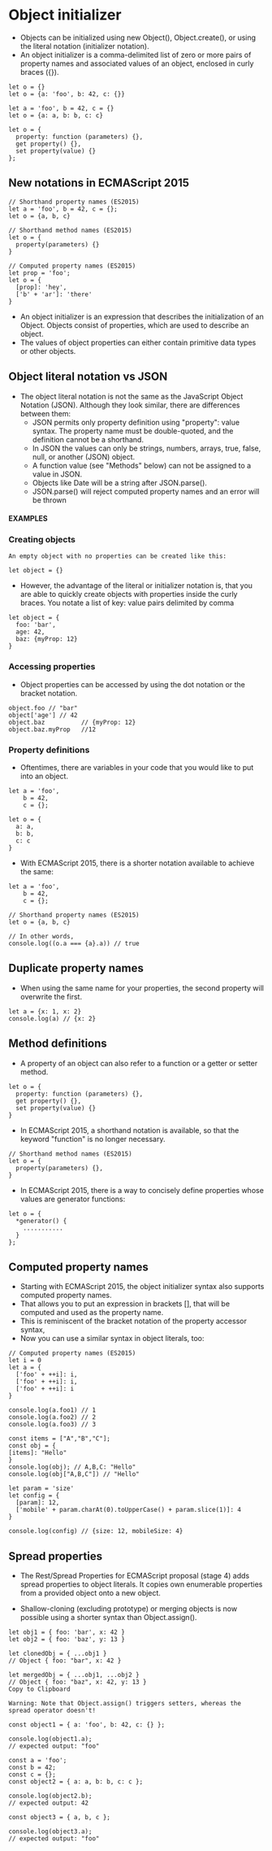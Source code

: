 # Object initializer

- Objects can be initialized using new Object(), Object.create(), or using the literal notation (initializer notation).
- An object initializer is a comma-delimited list of zero or more pairs of property names and associated values of an object, enclosed in curly braces ({}).

```
let o = {}
let o = {a: 'foo', b: 42, c: {}}

let a = 'foo', b = 42, c = {}
let o = {a: a, b: b, c: c}

let o = {
  property: function (parameters) {},
  get property() {},
  set property(value) {}
};
```

## New notations in ECMAScript 2015

```
// Shorthand property names (ES2015)
let a = 'foo', b = 42, c = {};
let o = {a, b, c}

// Shorthand method names (ES2015)
let o = {
  property(parameters) {}
}

// Computed property names (ES2015)
let prop = 'foo';
let o = {
  [prop]: 'hey',
  ['b' + 'ar']: 'there'
}
```

- An object initializer is an expression that describes the initialization of an Object. Objects consist of properties, which are used to describe an object.
- The values of object properties can either contain primitive data types or other objects.

## Object literal notation vs JSON

- The object literal notation is not the same as the JavaScript Object Notation (JSON). Although they look similar, there are differences between them:
  - JSON permits only property definition using "property": value syntax. The property name must be double-quoted, and the definition cannot be a shorthand.
  - In JSON the values can only be strings, numbers, arrays, true, false, null, or another (JSON) object.
  - A function value (see "Methods" below) can not be assigned to a value in JSON.
  - Objects like Date will be a string after JSON.parse().
  - JSON.parse() will reject computed property names and an error will be thrown

#### **EXAMPLES**

### Creating objects

```
An empty object with no properties can be created like this:

let object = {}
```

- However, the advantage of the literal or initializer notation is, that you are able to quickly create objects with properties inside the curly braces. You notate a list of key: value pairs delimited by comma

```
let object = {
  foo: 'bar',
  age: 42,
  baz: {myProp: 12}
}
```

### Accessing properties

- Object properties can be accessed by using the dot notation or the bracket notation.

```
object.foo // "bar"
object['age'] // 42
object.baz          // {myProp: 12}
object.baz.myProp   //12
```

### Property definitions

- Oftentimes, there are variables in your code that you would like to put into an object.

```
let a = 'foo',
    b = 42,
    c = {};

let o = {
  a: a,
  b: b,
  c: c
}
```

- With ECMAScript 2015, there is a shorter notation available to achieve the same:

```
let a = 'foo',
    b = 42,
    c = {};

// Shorthand property names (ES2015)
let o = {a, b, c}

// In other words,
console.log((o.a === {a}.a)) // true
```

## Duplicate property names

- When using the same name for your properties, the second property will overwrite the first.

```
let a = {x: 1, x: 2}
console.log(a) // {x: 2}
```

## Method definitions

- A property of an object can also refer to a function or a getter or setter method.

```
let o = {
  property: function (parameters) {},
  get property() {},
  set property(value) {}
}
```

- In ECMAScript 2015, a shorthand notation is available, so that the keyword "function" is no longer necessary.

```
// Shorthand method names (ES2015)
let o = {
  property(parameters) {},
}
```

- In ECMAScript 2015, there is a way to concisely define properties whose values are generator functions:

```
let o = {
  *generator() {
    ...........
  }
};
```

## Computed property names

- Starting with ECMAScript 2015, the object initializer syntax also supports computed property names.
- That allows you to put an expression in brackets [], that will be computed and used as the property name.
- This is reminiscent of the bracket notation of the property accessor syntax,
- Now you can use a similar syntax in object literals, too:

```
// Computed property names (ES2015)
let i = 0
let a = {
  ['foo' + ++i]: i,
  ['foo' + ++i]: i,
  ['foo' + ++i]: i
}

console.log(a.foo1) // 1
console.log(a.foo2) // 2
console.log(a.foo3) // 3

const items = ["A","B","C"];
const obj = {
[items]: "Hello"
}
console.log(obj); // A,B,C: "Hello"
console.log(obj["A,B,C"]) // "Hello"

let param = 'size'
let config = {
  [param]: 12,
  ['mobile' + param.charAt(0).toUpperCase() + param.slice(1)]: 4
}

console.log(config) // {size: 12, mobileSize: 4}
```

## Spread properties

- The Rest/Spread Properties for ECMAScript proposal (stage 4) adds spread properties to object literals. It copies own enumerable properties from a provided object onto a new object.

- Shallow-cloning (excluding prototype) or merging objects is now possible using a shorter syntax than Object.assign().

```
let obj1 = { foo: 'bar', x: 42 }
let obj2 = { foo: 'baz', y: 13 }

let clonedObj = { ...obj1 }
// Object { foo: "bar", x: 42 }

let mergedObj = { ...obj1, ...obj2 }
// Object { foo: "baz", x: 42, y: 13 }
Copy to Clipboard
```

```
Warning: Note that Object.assign() triggers setters, whereas the spread operator doesn't!
```

```
const object1 = { a: 'foo', b: 42, c: {} };

console.log(object1.a);
// expected output: "foo"

const a = 'foo';
const b = 42;
const c = {};
const object2 = { a: a, b: b, c: c };

console.log(object2.b);
// expected output: 42

const object3 = { a, b, c };

console.log(object3.a);
// expected output: "foo"
```
